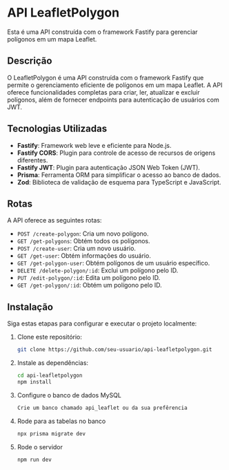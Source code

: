 # API LeafletPolygon

Esta é uma API construída com o framework Fastify para gerenciar polígonos em um mapa Leaflet.

## Descrição

O LeafletPolygon é uma API construída com o framework Fastify que permite o gerenciamento eficiente de polígonos em um mapa Leaflet. A API oferece funcionalidades completas para criar, ler, atualizar e excluir polígonos, além de fornecer endpoints para autenticação de usuários com JWT.

## Tecnologias Utilizadas

- **Fastify**: Framework web leve e eficiente para Node.js.
- **Fastify CORS**: Plugin para controle de acesso de recursos de origens diferentes.
- **Fastify JWT**: Plugin para autenticação JSON Web Token (JWT).
- **Prisma**: Ferramenta ORM para simplificar o acesso ao banco de dados.
- **Zod**: Biblioteca de validação de esquema para TypeScript e JavaScript.

## Rotas

A API oferece as seguintes rotas:

- `POST /create-polygon`: Cria um novo polígono.
- `GET /get-polygons`: Obtém todos os polígonos.
- `POST /create-user`: Cria um novo usuário.
- `GET /get-user`: Obtém informações do usuário.
- `GET /get-polygon-user`: Obtém polígonos de um usuário específico.
- `DELETE /delete-polygon/:id`: Exclui um polígono pelo ID.
- `PUT /edit-polygon/:id`: Edita um polígono pelo ID.
- `GET /get-polygon/:id`: Obtém um polígono pelo ID.

## Instalação

Siga estas etapas para configurar e executar o projeto localmente:

1. Clone este repositório:

   ```bash
   git clone https://github.com/seu-usuario/api-leafletpolygon.git

2. Instale as dependências:
   ```bash
   cd api-leafletpolygon
   npm install

3. Configure o banco de dados MySQL

    ```bash
    Crie um banco chamado api_leaflet ou da sua prefêrencia

3. Rode para as tabelas no banco

    ```bash
    npx prisma migrate dev

3. Rode o servidor

    ```bash
    npm run dev





